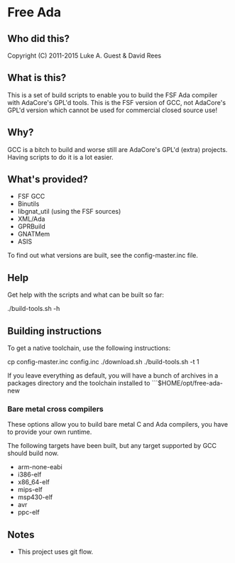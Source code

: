 # Free Ada

## Who did this?

Copyright (C) 2011-2015 Luke A. Guest & David Rees

## What is this?

This is a set of build scripts to enable you to build the FSF Ada compiler with AdaCore's GPL'd tools. This is the FSF
version of GCC, not AdaCore's GPL'd version which cannot be used for commercial closed source use!

## Why?

GCC is a bitch to build and worse still are AdaCore's GPL'd (extra) projects. Having scripts to do it is a lot easier.

## What's provided?

* FSF GCC
* Binutils
* libgnat_util (using the FSF sources)
* XML/Ada
* GPRBuild
* GNATMem
* ASIS

To find out what versions are built, see the config-master.inc file.

## Help

Get help with the scripts and what can be built so far:

  ./build-tools.sh -h

## Building instructions

To get a native toolchain, use the following instructions:

  cp config-master.inc config.inc
  <modify config.inc as required>
  ./download.sh
  ./build-tools.sh -t 1

If you leave everything as default, you will have a bunch of archives in a packages directory and the toolchain installed
to ```$HOME/opt/free-ada-new

### Bare metal cross compilers

These options allow you to build bare metal C and Ada compilers, you have to provide your own runtime.

The following targets have been built, but any target supported by GCC should build now.

* arm-none-eabi
* i386-elf
* x86_64-elf
* mips-elf
* msp430-elf
* avr
* ppc-elf

## Notes

* This project uses git flow.
